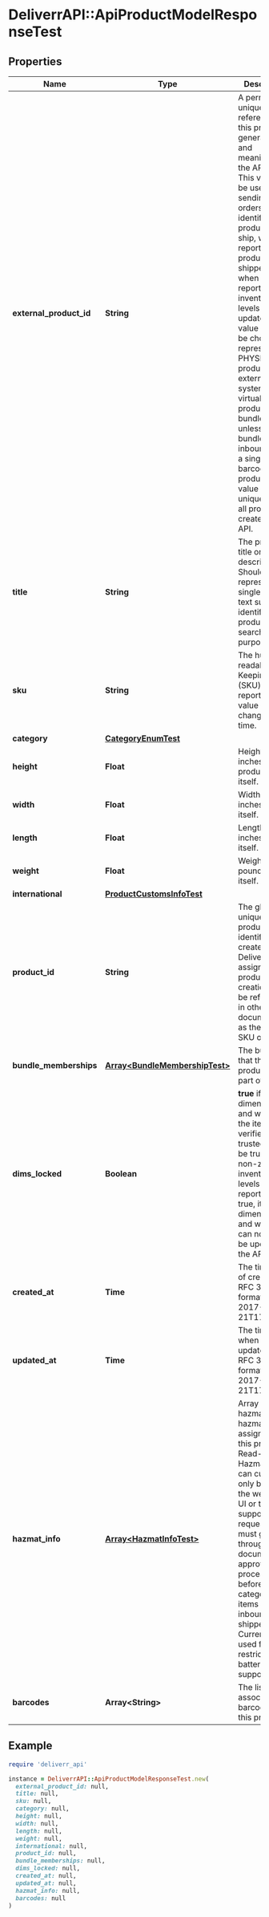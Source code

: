 # DeliverrAPI::ApiProductModelResponseTest

## Properties

| Name | Type | Description | Notes |
| ---- | ---- | ----------- | ----- |
| **external_product_id** | **String** | A permanent unique reference for this product generated by and meaningful to the API user. This value will be used when sending orders to identify the product to ship, when reporting products shipped, and when reporting inventory levels or updates. This value should be chosen to represent a PHYSICAL product in the external system, not a virtual product, bundle or kit, unless the bundle or kit is inbounded as a single barcoded product. This value must be unique among all products created via API. |  |
| **title** | **String** | The product title or short description. Should represent a single line of text suitable to identify the product or for search purposes. |  |
| **sku** | **String** | The human-readable Stock Keeping Unit (SKU) for reporting. This value may change over time. |  |
| **category** | [**CategoryEnumTest**](CategoryEnumTest.md) |  |  |
| **height** | **Float** | Height in inches of the product by itself. | [optional] |
| **width** | **Float** | Width in inches by itself. | [optional] |
| **length** | **Float** | Length in inches by itself. | [optional] |
| **weight** | **Float** | Weight in pounds by itself. | [optional] |
| **international** | [**ProductCustomsInfoTest**](ProductCustomsInfoTest.md) |  | [optional] |
| **product_id** | **String** | The globally unique product identifier created by Deliverr and assigned on product creation. May be referred to in other documentation as the Deliverr SKU or DSKU. |  |
| **bundle_memberships** | [**Array&lt;BundleMembershipTest&gt;**](BundleMembershipTest.md) | The bundles that this product is a part of. | [optional] |
| **dims_locked** | **Boolean** | **true** if the dimensions and weight of the item are verified and trusted. Must be true for non-zero inventory levels to be reported. If true, item dimensions and weight can no longer be updated via the API. |  |
| **created_at** | **Time** | The timestamp of creation in RFC 3339 format. e.g. 2017-07-21T17:32:28Z |  |
| **updated_at** | **Time** | The timestamp when last updated in RFC 3339 format. e.g. 2017-07-21T17:32:28Z |  |
| **hazmat_info** | [**Array&lt;HazmatInfoTest&gt;**](HazmatInfoTest.md) | Array of hazmat UN hazmat codes assigned to this product. Read-only. Hazmat types can currently only be set in the web portal UI or through a support request and must go through a documentation approval process before hazmat categorized items can be inbounded or shipped. Currently only used for restricted battery type support. |  |
| **barcodes** | **Array&lt;String&gt;** | The list of associated barcodes for this product. |  |

## Example

```ruby
require 'deliverr_api'

instance = DeliverrAPI::ApiProductModelResponseTest.new(
  external_product_id: null,
  title: null,
  sku: null,
  category: null,
  height: null,
  width: null,
  length: null,
  weight: null,
  international: null,
  product_id: null,
  bundle_memberships: null,
  dims_locked: null,
  created_at: null,
  updated_at: null,
  hazmat_info: null,
  barcodes: null
)
```

